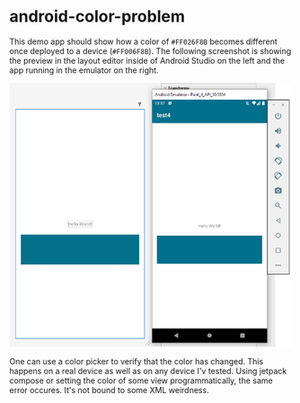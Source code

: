 # android-color-problem

This demo app should show how a color of `#FF026F8B` becomes different once deployed to a device (`#FF006F8B`).
The following screenshot is showing the preview in the layout editor inside of Android Studio on the left and the app running in the emulator on the right.

![screenshot](screenshot.png)

One can use a color picker to verify that the color has changed.
This happens on a real device as well as on any device I'v tested.
Using jetpack compose or setting the color of some view programmatically, the same error occures.
It's not bound to some XML weirdness.
